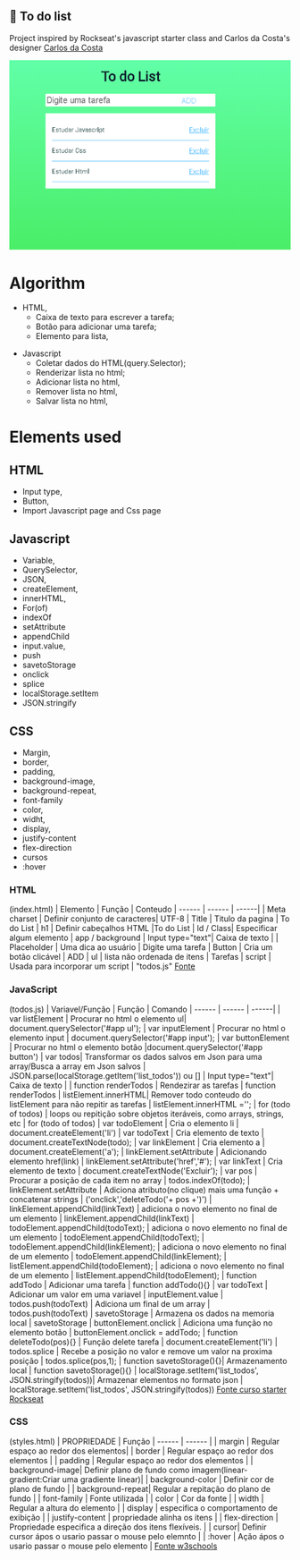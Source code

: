 ## :bookmark_tabs: To do list

Project inspired by Rockseat's javascript starter class and Carlos da Costa's designer [Carlos da Costa](https://blog.usejournal.com/develop-a-to-do-list-app-in-vanilla-javascript-95377ec370c5)

![To do List Image](./to_do_list.png)

# Algorithm

- HTML,
  - Caixa de texto para escrever a tarefa;
  - Botão para adicionar uma tarefa;
  - Elemento para lista,

* Javascript
  - Coletar dados do HTML(query.Selector);
  - Renderizar lista no html;
  - Adicionar lista no html,
  - Remover lista no html,
  - Salvar lista no html,

# Elements used

## HTML

- Input type,
- Button,
- Import Javascript page and Css page

## Javascript

- Variable,
- QuerySelector,
- JSON,
- createElement,
- innerHTML,
- For(of)
- indexOf
- setAttribute
- appendChild
- input.value,
- push
- savetoStorage
- onclick
- splice
- localStorage.setItem
- JSON.stringify

## CSS

- Margin,
- border,
- padding,
- background-image,
- background-repeat,
- font-family
- color,
- widht,
- display,
- justify-content
- flex-direction
- cursos
- :hover

### HTML

(index.html)
| Elemento | Função | Conteudo
| ------ | ------ | ------|
| Meta charset | Definir conjunto de caracteres| UTF-8
| Title | Titulo da pagina | To do List
| h1 | Definir cabeçalhos HTML |To do List
| Id / Class| Especificar algum elemento | app / background
| Input type="text"| Caixa de texto |
| Placeholder | Uma dica ao usuário | Digite uma tarefa
| Button | Cria um botão clicável | ADD
| ul | lista não ordenada de itens | Tarefas
| script | Usada para incorporar um script | "todos.js"
[Fonte](https://www.tutorialrepublic.com/html-reference)

### JavaScript

(todos.js)
| Variavel/Função | Função | Comando
| ------ | ------ | ------|
| var listElement | Procurar no html o elemento ul| document.querySelector('#app ul');
| var inputElement | Procurar no html o elemento input | document.querySelector('#app input');
| var buttonElement | Procurar no html o elemento botão |document.querySelector('#app button')
| var todos| Transformar os dados salvos em Json para uma array/Busca a array em Json salvos | JSON.parse(localStorage.getItem('list_todos')) ou []
| Input type="text"| Caixa de texto |
| function renderTodos | Rendezirar as tarefas | function renderTodos
| listElement.innerHTML| Remover todo conteudo do listElement para não repitir as tarefas | listElement.innerHTML ='';
| for (todo of todos) | loops ou repitição sobre objetos iteráveis, como arrays, strings, etc | for (todo of todos)
| var todoElement | Cria o elemento li | document.createElement('li')
| var todoText | Cria elemento de texto | document.createTextNode(todo);
| var linkElement | Cria elemento a | document.createElement('a');
| linkElement.setAttribute | Adicionando elemento href(link) | linkElement.setAttribute('href','#');
| var linkText | Cria elemento de texto | document.createTextNode('Excluir');
| var pos | Procurar a posição de cada item no array | todos.indexOf(todo);
| linkElement.setAttribute | Adiciona atributo(no clique) mais uma função + concatenar strings | ('onclick','deleteTodo('+ pos +')')
| linkElement.appendChild(linkText) | adiciona o novo elemento no final de um elemento | linkElement.appendChild(linkText)
| todoElement.appendChild(todoText); | adiciona o novo elemento no final de um elemento | todoElement.appendChild(todoText);
| todoElement.appendChild(linkElement); | adiciona o novo elemento no final de um elemento | todoElement.appendChild(linkElement);
| listElement.appendChild(todoElement); | adiciona o novo elemento no final de um elemento | listElement.appendChild(todoElement);
| function addTodo | Adicionar uma tarefa | function addTodo(){}
| var todoText | Adicionar um valor em uma variavel | inputElement.value
| todos.push(todoText) | Adiciona um final de um array | todos.push(todoText)
| savetoStorage | Armazena os dados na memoria local | savetoStorage
| buttonElement.onclick | Adiciona uma função no elemento botão | buttonElement.onclick = addTodo;
| function deleteTodo(pos){} | Função delete tarefa | document.createElement('li')
| todos.splice | Recebe a posição no valor e remove um valor na proxima posição | todos.splice(pos,1);
| function savetoStorage(){}| Armazenamento local | function savetoStorage(){}
| localStorage.setItem('list_todos', JSON.stringify(todos))| Armazenar elementos no formato json | localStorage.setItem('list_todos', JSON.stringify(todos))
[Fonte curso starter Rockseat](https://rocketseat.com.br/)

### CSS

(styles.html)
| PROPRIEDADE | Função
| ------ | ------ |
| margin | Regular espaço ao redor dos elementos|
| border | Regular espaço ao redor dos elementos |
| padding | Regular espaço ao redor dos elementos |
| background-image| Definir plano de fundo como imagem(linear-gradient:Criar uma gradiente linear)| | background-color | Definir cor de plano de fundo |
| background-repeat| Regular a repitação do plano de fundo |
| font-family | Fonte utilizada |
| color | Cor da fonte |
| width | Regular a altura do elemento |
| display | especifica o comportamento de exibição |
| justify-content | propriedade alinha os itens |
| flex-direction | Propriedade especifica a direção dos itens flexíveis. |
| cursor| Definir cursor ápos o usario passar o mouse pelo elemnto |
| :hover | Ação ápos o usario passar o mouse pelo elemento |
[Fonte w3schools](https://www.w3schools.com/cssref/)
